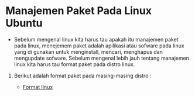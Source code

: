 # Manajemen Paket Pada Linux Ubuntu

* Sebelum mengenal linux kita harus tau apakah itu manajemen paket pada linux, menejemem paket adalah apilikasi atau sofware pada linux yang di gunakan untuk menginstall, mencari, menghapus dan mengupdate sofware. Sebelum mengenal lebih jauh tentang manajemen linux kita harus tau format paket pada distro linux.

1. Berikut adalah format paket pada masing-masing distro : 
    
    * [Format linux](format-linux.png)

    
